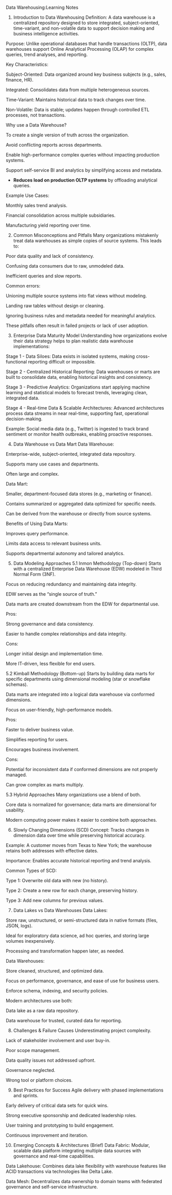 Data Warehousing:Learning Notes

1. Introduction to Data Warehousing
Definition:
A data warehouse is a centralized repository designed to store integrated, subject-oriented, time-variant, and non-volatile data to support decision making and business intelligence activities.

Purpose:
Unlike operational databases that handle transactions (OLTP), data warehouses support Online Analytical Processing (OLAP) for complex queries, trend analyses, and reporting.

Key Characteristics:

Subject-Oriented: Data organized around key business subjects (e.g., sales, finance, HR).

Integrated: Consolidates data from multiple heterogeneous sources.

Time-Variant: Maintains historical data to track changes over time.

Non-Volatile: Data is stable; updates happen through controlled ETL processes, not transactions.

Why use a Data Warehouse?

To create a single version of truth across the organization.

Avoid conflicting reports across departments.

Enable high-performance complex queries without impacting production systems.

Support self-service BI and analytics by simplifying access and metadata.

- **Reduces load on production OLTP systems** by offloading analytical queries.

Example Use Cases:

Monthly sales trend analysis.

Financial consolidation across multiple subsidiaries.

Manufacturing yield reporting over time.

2. Common Misconceptions and Pitfalls
Many organizations mistakenly treat data warehouses as simple copies of source systems. This leads to:

Poor data quality and lack of consistency.

Confusing data consumers due to raw, unmodeled data.

Inefficient queries and slow reports.

Common errors:

Unioning multiple source systems into flat views without modeling.

Landing raw tables without design or cleaning.

Ignoring business rules and metadata needed for meaningful analytics.

These pitfalls often result in failed projects or lack of user adoption.

3. Enterprise Data Maturity Model
Understanding how organizations evolve their data strategy helps to plan realistic data warehouse implementations:

Stage 1 - Data Siloes:
Data exists in isolated systems, making cross-functional reporting difficult or impossible.

Stage 2 - Centralized Historical Reporting:
Data warehouses or marts are built to consolidate data, enabling historical insights and consistency.

Stage 3 - Predictive Analytics:
Organizations start applying machine learning and statistical models to forecast trends, leveraging clean, integrated data.

Stage 4 - Real-time Data & Scalable Architectures:
Advanced architectures process data streams in near real-time, supporting fast, operational decision-making.

Example:
Social media data (e.g., Twitter) is ingested to track brand sentiment or monitor health outbreaks, enabling proactive responses.

4. Data Warehouse vs Data Mart
Data Warehouse:

Enterprise-wide, subject-oriented, integrated data repository.

Supports many use cases and departments.

Often large and complex.

Data Mart:

Smaller, department-focused data stores (e.g., marketing or finance).

Contains summarized or aggregated data optimized for specific needs.

Can be derived from the warehouse or directly from source systems.

Benefits of Using Data Marts:

Improves query performance.

Limits data access to relevant business units.

Supports departmental autonomy and tailored analytics.

5. Data Modeling Approaches
5.1 Inmon Methodology (Top-down)
Starts with a centralized Enterprise Data Warehouse (EDW) modeled in Third Normal Form (3NF).

Focus on reducing redundancy and maintaining data integrity.

EDW serves as the “single source of truth.”

Data marts are created downstream from the EDW for departmental use.

Pros:

Strong governance and data consistency.

Easier to handle complex relationships and data integrity.

Cons:

Longer initial design and implementation time.

More IT-driven, less flexible for end users.

5.2 Kimball Methodology (Bottom-up)
Starts by building data marts for specific departments using dimensional modeling (star or snowflake schemas).

Data marts are integrated into a logical data warehouse via conformed dimensions.

Focus on user-friendly, high-performance models.

Pros:

Faster to deliver business value.

Simplifies reporting for users.

Encourages business involvement.

Cons:

Potential for inconsistent data if conformed dimensions are not properly managed.

Can grow complex as marts multiply.

5.3 Hybrid Approaches
Many organizations use a blend of both.

Core data is normalized for governance; data marts are dimensional for usability.

Modern computing power makes it easier to combine both approaches.

6. Slowly Changing Dimensions (SCD)
Concept: Tracks changes in dimension data over time while preserving historical accuracy.

Example: A customer moves from Texas to New York; the warehouse retains both addresses with effective dates.

Importance: Enables accurate historical reporting and trend analysis.

Common Types of SCD:

Type 1: Overwrite old data with new (no history).

Type 2: Create a new row for each change, preserving history.

Type 3: Add new columns for previous values.

7. Data Lakes vs Data Warehouses
Data Lakes:

Store raw, unstructured, or semi-structured data in native formats (files, JSON, logs).

Ideal for exploratory data science, ad hoc queries, and storing large volumes inexpensively.

Processing and transformation happen later, as needed.

Data Warehouses:

Store cleaned, structured, and optimized data.

Focus on performance, governance, and ease of use for business users.

Enforce schema, indexing, and security policies.

Modern architectures use both:

Data lake as a raw data repository.

Data warehouse for trusted, curated data for reporting.

8. Challenges & Failure Causes
Underestimating project complexity.

Lack of stakeholder involvement and user buy-in.

Poor scope management.

Data quality issues not addressed upfront.

Governance neglected.

Wrong tool or platform choices.

9. Best Practices for Success
Agile delivery with phased implementations and sprints.

Early delivery of critical data sets for quick wins.

Strong executive sponsorship and dedicated leadership roles.

User training and prototyping to build engagement.

Continuous improvement and iteration.

10. Emerging Concepts & Architectures (Brief)
Data Fabric: Modular, scalable data platform integrating multiple data sources with governance and real-time capabilities.

Data Lakehouse: Combines data lake flexibility with warehouse features like ACID transactions via technologies like Delta Lake.

Data Mesh: Decentralizes data ownership to domain teams with federated governance and self-service infrastructure.
